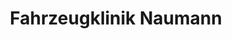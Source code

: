 ---
title: "Fahrzeugklinik Naumann"
url: /koethen-anhalt/fahrzeugklinik-naumann/
shop: Autowerkstatt
---